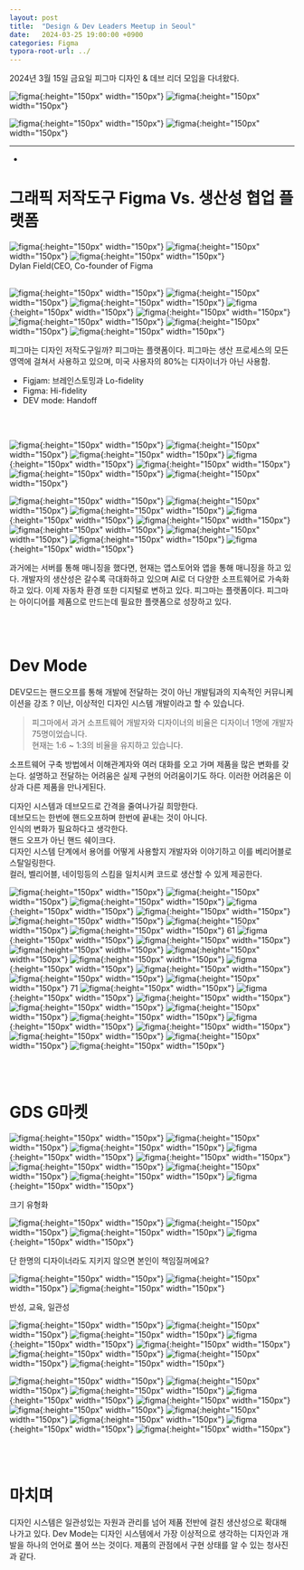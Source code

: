 ```yaml
---
layout: post
title:  "Design & Dev Leaders Meetup in Seoul"
date:   2024-03-25 19:00:00 +0900
categories: Figma
typora-root-url: ../
---
```


2024년 3월 15일 금요일
피그마 디자인 & 데브 리더 모임을 다녀왔다.


![figma](/assets/Img_240315/figma_240315_01.jpg){:height="150px" width="150px"}
![figma](/assets/Img_240315/figma_240315_03.jpg){:height="150px" width="150px"}
<!-- ![figma](/assets/Img_240315/figma_240315_04.jpg){:height="150px" width="150px"} -->
![figma](/assets/Img_240315/figma_240315_07.jpg){:height="150px" width="150px"}
![figma](/assets/Img_240315/figma_240315_08.jpg){:height="150px" width="150px"}


<!-- 연사로는 피그마 CEO Dylan, ㅣ.. 
에게 디지인 저작도구의 피그마의 비젼을 들을 수 있었습니다. -->

---
-

# **그래픽 저작도구 Figma Vs. 생산성 협업 플랫폼**

![figma](/assets/Img_240315/figma_240315_18.jpg){:height="150px" width="150px"}
![figma](/assets/Img_240315/figma_240315_19.jpg){:height="150px" width="150px"}
![figma](/assets/Img_240315/figma_240315_20.jpg){:height="150px" width="150px"}
<br>Dylan Field(CEO, Co-founder of Figma
<br><br>

![figma](/assets/Img_240315/figma_240315_21.jpg){:height="150px" width="150px"}
![figma](/assets/Img_240315/figma_240315_22.jpg){:height="150px" width="150px"}
![figma](/assets/Img_240315/figma_240315_24.jpg){:height="150px" width="150px"}
![figma](/assets/Img_240315/figma_240315_26.jpg){:height="150px" width="150px"}
![figma](/assets/Img_240315/figma_240315_27.jpg){:height="150px" width="150px"}
![figma](/assets/Img_240315/figma_240315_28.jpg){:height="150px" width="150px"}
![figma](/assets/Img_240315/figma_240315_29.jpg){:height="150px" width="150px"}
![figma](/assets/Img_240315/figma_240315_30.jpg){:height="150px" width="150px"}

피그마는 디자인 저작도구일까? 
피그마는 플랫폼이다. 피그마는 생산 프로세스의 모든 영역에 걸쳐서 사용하고 있으며, 미국 사용자의 80%는 디자이너가 아닌 사용함.
- Figjam: 브레인스토밍과 Lo-fidelity
- Figma: Hi-fidelity
- DEV mode: Handoff

<br><br>

![figma](/assets/Img_240315/figma_240315_31.jpg){:height="150px" width="150px"}
![figma](/assets/Img_240315/figma_240315_32.jpg){:height="150px" width="150px"}
![figma](/assets/Img_240315/figma_240315_33.jpg){:height="150px" width="150px"}
![figma](/assets/Img_240315/figma_240315_34.jpg){:height="150px" width="150px"}
![figma](/assets/Img_240315/figma_240315_35.jpg){:height="150px" width="150px"}
![figma](/assets/Img_240315/figma_240315_36.jpg){:height="150px" width="150px"}
![figma](/assets/Img_240315/figma_240315_37.jpg){:height="150px" width="150px"}
<!-- ![figma](/assets/Img_240315/figma_240315_38.jpg){:height="150px" width="150px"} -->
![figma](/assets/Img_240315/figma_240315_39.jpg){:height="150px" width="150px"}
![figma](/assets/Img_240315/figma_240315_41.jpg){:height="150px" width="150px"}
![figma](/assets/Img_240315/figma_240315_44.jpg){:height="150px" width="150px"}
![figma](/assets/Img_240315/figma_240315_45.jpg){:height="150px" width="150px"}
![figma](/assets/Img_240315/figma_240315_46.jpg){:height="150px" width="150px"}
![figma](/assets/Img_240315/figma_240315_47.jpg){:height="150px" width="150px"}
![figma](/assets/Img_240315/figma_240315_48.jpg){:height="150px" width="150px"}
![figma](/assets/Img_240315/figma_240315_49.jpg){:height="150px" width="150px"}
![figma](/assets/Img_240315/figma_240315_51.jpg){:height="150px" width="150px"}

과거에는 서버를 통해 매니징을 했다면, 현재는 앱스토어와 앱을 통해 매니징을 하고 있다.
개발자의 생산성은 갈수록 극대화하고 있으며 AI로 더 다양한 소프트웨어로 가속화하고 있다.
이제 자동차 환경 또한 디지털로 변하고 있다.
피그마는 플랫폼이다. 피그마는 아이디어를 제품으로 만드는데 필요한 플랫폼으로 성장하고 있다.

<br><br>

# **Dev Mode**
DEV모드는 핸드오프를 통해 개발에 전달하는 것이 아닌 개발팀과의 지속적인 커뮤니케이션을 강조
? 이난, 이상적인 디자인 시스템 개발이라고 할 수 있습니다.

>피그마에서 과거 소프트웨어 개발자와 디자이너의 비율은 디자이너 1명에 개발자 75명이었습니다.  
현재는 1:6 ~ 1:3의 비율을 유지하고 있습니다.  


소프트웨어 구축 방법에서 이해관계자와 여러 대화를 오고 가며 제품을 많은 변화를 갖는다.
설명하고 전달하는 어려움은 실제 구현의 어려움이기도 하다. 이러한 어려움은 이상과 다른 제품을 만나게된다.

디자인 시스템과 데브모드로 간격을 줄여나가길 희망한다.  
데브모드는 한번에 핸드오프하며 한번에 끝내는 것이 아니다.  
인식의 변화가 필요하다고 생각한다.  
핸드 오프가 아닌 핸드 쉐이크다.   
디자인 시스템 단계에서 용어를 어떻게 사용할지 개발자와 이야기하고 이를 베리어블로 스탈일링한다.  
컬러, 벨리어블, 네이밍등의 스킴을 일치시켜 코드로 생산할 수 있게 제공한다.  





<!-- ![figma](/assets/Img_240315/figma_240315_11.jpg){:height="150px" width="150px"} -->

<!-- Scott
![figma](/assets/Img_240315/figma_240315_12.jpg){:height="150px" width="150px"}
![figma](/assets/Img_240315/figma_240315_13.jpg){:height="150px" width="150px"}
![figma](/assets/Img_240315/figma_240315_14.jpg){:height="150px" width="150px"}
![figma](/assets/Img_240315/figma_240315_15.jpg){:height="150px" width="150px"}
![figma](/assets/Img_240315/figma_240315_16.jpg){:height="150px" width="150px"}
![figma](/assets/Img_240315/figma_240315_17.jpg){:height="150px" width="150px"} -->

![figma](/assets/Img_240315/figma_240315_52.jpg){:height="150px" width="150px"}
![figma](/assets/Img_240315/figma_240315_53.jpg){:height="150px" width="150px"}
![figma](/assets/Img_240315/figma_240315_55.jpg){:height="150px" width="150px"}
![figma](/assets/Img_240315/figma_240315_56.jpg){:height="150px" width="150px"}
![figma](/assets/Img_240315/figma_240315_57.jpg){:height="150px" width="150px"}
![figma](/assets/Img_240315/figma_240315_58.jpg){:height="150px" width="150px"}
![figma](/assets/Img_240315/figma_240315_59.jpg){:height="150px" width="150px"}
![figma](/assets/Img_240315/figma_240315_60.jpg){:height="150px" width="150px"}
61
![figma](/assets/Img_240315/figma_240315_61.jpg){:height="150px" width="150px"}
![figma](/assets/Img_240315/figma_240315_62.jpg){:height="150px" width="150px"}
![figma](/assets/Img_240315/figma_240315_64.jpg){:height="150px" width="150px"}
![figma](/assets/Img_240315/figma_240315_65.jpg){:height="150px" width="150px"}
![figma](/assets/Img_240315/figma_240315_66.jpg){:height="150px" width="150px"}
![figma](/assets/Img_240315/figma_240315_67.jpg){:height="150px" width="150px"}
![figma](/assets/Img_240315/figma_240315_68.jpg){:height="150px" width="150px"}
![figma](/assets/Img_240315/figma_240315_69.jpg){:height="150px" width="150px"}
![figma](/assets/Img_240315/figma_240315_70.jpg){:height="150px" width="150px"}
71
![figma](/assets/Img_240315/figma_240315_71.jpg){:height="150px" width="150px"}
![figma](/assets/Img_240315/figma_240315_72.jpg){:height="150px" width="150px"}
![figma](/assets/Img_240315/figma_240315_73.jpg){:height="150px" width="150px"}
![figma](/assets/Img_240315/figma_240315_74.jpg){:height="150px" width="150px"}
![figma](/assets/Img_240315/figma_240315_75.jpg){:height="150px" width="150px"}
![figma](/assets/Img_240315/figma_240315_76.jpg){:height="150px" width="150px"}
![figma](/assets/Img_240315/figma_240315_77.jpg){:height="150px" width="150px"}
![figma](/assets/Img_240315/figma_240315_78.jpg){:height="150px" width="150px"}
![figma](/assets/Img_240315/figma_240315_79.jpg){:height="150px" width="150px"}
![figma](/assets/Img_240315/figma_240315_80.jpg){:height="150px" width="150px"}
![figma](/assets/Img_240315/figma_240315_81.jpg){:height="150px" width="150px"}

<br><br>

# **GDS G마켓**
![figma](/assets/Img_240315/figma_240315_84.jpg){:height="150px" width="150px"}
![figma](/assets/Img_240315/figma_240315_85.jpg){:height="150px" width="150px"}
![figma](/assets/Img_240315/figma_240315_86.jpg){:height="150px" width="150px"}
![figma](/assets/Img_240315/figma_240315_88.jpg){:height="150px" width="150px"}
![figma](/assets/Img_240315/figma_240315_89.jpg){:height="150px" width="150px"}
![figma](/assets/Img_240315/figma_240315_90.jpg){:height="150px" width="150px"}
![figma](/assets/Img_240315/figma_240315_91.jpg){:height="150px" width="150px"}
![figma](/assets/Img_240315/figma_240315_92.jpg){:height="150px" width="150px"}
![figma](/assets/Img_240315/figma_240315_93.jpg){:height="150px" width="150px"}
<figcaption>크기 유형화</figcaption>

![figma](/assets/Img_240315/figma_240315_95.jpg){:height="150px" width="150px"}
![figma](/assets/Img_240315/figma_240315_97.jpg){:height="150px" width="150px"}
![figma](/assets/Img_240315/figma_240315_98.jpg){:height="150px" width="150px"}
![figma](/assets/Img_240315/figma_240315_99.jpg){:height="150px" width="150px"}
<figcaption>단 한명의 디자이너라도 지키지 않으면 본인이 책임질꺼에요?</figcaption>

![figma](/assets/Img_240315/figma_240315_100.jpg){:height="150px" width="150px"}
![figma](/assets/Img_240315/figma_240315_101.jpg){:height="150px" width="150px"}
![figma](/assets/Img_240315/figma_240315_103.jpg){:height="150px" width="150px"}
<figcaption>반성, 교육, 일관성</figcaption>

![figma](/assets/Img_240315/figma_240315_104.jpg){:height="150px" width="150px"}
![figma](/assets/Img_240315/figma_240315_107.jpg){:height="150px" width="150px"}
![figma](/assets/Img_240315/figma_240315_109.jpg){:height="150px" width="150px"}
![figma](/assets/Img_240315/figma_240315_111.jpg){:height="150px" width="150px"}
![figma](/assets/Img_240315/figma_240315_112.jpg){:height="150px" width="150px"}
![figma](/assets/Img_240315/figma_240315_113.jpg){:height="150px" width="150px"}
![figma](/assets/Img_240315/figma_240315_114.jpg){:height="150px" width="150px"}
![figma](/assets/Img_240315/figma_240315_115.jpg){:height="150px" width="150px"}
<!-- ![figma](/assets/Img_240315/figma_240315_116.jpg){:height="150px" width="150px"} -->
![figma](/assets/Img_240315/figma_240315_117.jpg){:height="150px" width="150px"}
![figma](/assets/Img_240315/figma_240315_118.jpg){:height="150px" width="150px"}
![figma](/assets/Img_240315/figma_240315_119.jpg){:height="150px" width="150px"}
![figma](/assets/Img_240315/figma_240315_122.jpg){:height="150px" width="150px"}
![figma](/assets/Img_240315/figma_240315_123.jpg){:height="150px" width="150px"}
![figma](/assets/Img_240315/figma_240315_124.jpg){:height="150px" width="150px"}
![figma](/assets/Img_240315/figma_240315_125.jpg){:height="150px" width="150px"}
![figma](/assets/Img_240315/figma_240315_126.jpg){:height="150px" width="150px"}
![figma](/assets/Img_240315/figma_240315_128.jpg){:height="150px" width="150px"}
![figma](/assets/Img_240315/figma_240315_130.jpg){:height="150px" width="150px"}


<br><br>

# **마치며**
디자인 시스템은 일관성있는 자원과 관리를 넘어 제품 전반에 걸친 생산성으로 확대해 나가고 있다.
Dev Mode는 디자인 시스템에서 가장 이상적으로 생각하는 디자인과 개발을 하나의 언어로 풀어 쓰는 것이다.
제품의 관점에서 구현 상태를 알 수 있는 청사진과 같다.

<br><br><br><br>